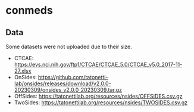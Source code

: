 # conmeds

## Data

Some datasets were not uploaded due to their size.

- CTCAE: https://evs.nci.nih.gov/ftp1/CTCAE/CTCAE_5.0/CTCAE_v5.0_2017-11-27.xlsx
- OnSides: https://github.com/tatonetti-lab/onsides/releases/download/v2.0.0-20230309/onsides_v2.0.0_20230309.tar.gz
- OffSides: https://tatonettilab.org/resources/nsides/OFFSIDES.csv.gz
- TwoSides: https://tatonettilab.org/resources/nsides/TWOSIDES.csv.gz
